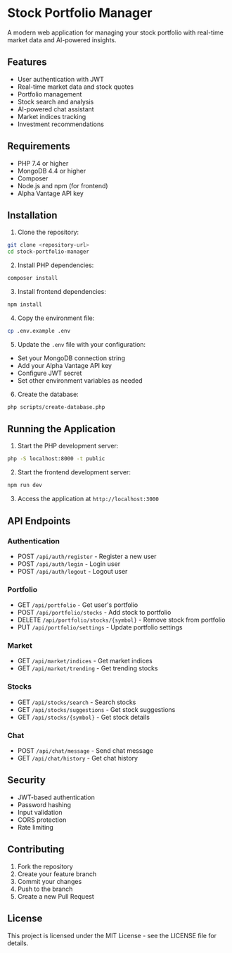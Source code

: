 # Stock Portfolio Manager

A modern web application for managing your stock portfolio with real-time market data and AI-powered insights.

## Features

- User authentication with JWT
- Real-time market data and stock quotes
- Portfolio management
- Stock search and analysis
- AI-powered chat assistant
- Market indices tracking
- Investment recommendations

## Requirements

- PHP 7.4 or higher
- MongoDB 4.4 or higher
- Composer
- Node.js and npm (for frontend)
- Alpha Vantage API key

## Installation

1. Clone the repository:
```bash
git clone <repository-url>
cd stock-portfolio-manager
```

2. Install PHP dependencies:
```bash
composer install
```

3. Install frontend dependencies:
```bash
npm install
```

4. Copy the environment file:
```bash
cp .env.example .env
```

5. Update the `.env` file with your configuration:
- Set your MongoDB connection string
- Add your Alpha Vantage API key
- Configure JWT secret
- Set other environment variables as needed

6. Create the database:
```bash
php scripts/create-database.php
```

## Running the Application

1. Start the PHP development server:
```bash
php -S localhost:8000 -t public
```

2. Start the frontend development server:
```bash
npm run dev
```

3. Access the application at `http://localhost:3000`

## API Endpoints

### Authentication
- POST `/api/auth/register` - Register a new user
- POST `/api/auth/login` - Login user
- POST `/api/auth/logout` - Logout user

### Portfolio
- GET `/api/portfolio` - Get user's portfolio
- POST `/api/portfolio/stocks` - Add stock to portfolio
- DELETE `/api/portfolio/stocks/{symbol}` - Remove stock from portfolio
- PUT `/api/portfolio/settings` - Update portfolio settings

### Market
- GET `/api/market/indices` - Get market indices
- GET `/api/market/trending` - Get trending stocks

### Stocks
- GET `/api/stocks/search` - Search stocks
- GET `/api/stocks/suggestions` - Get stock suggestions
- GET `/api/stocks/{symbol}` - Get stock details

### Chat
- POST `/api/chat/message` - Send chat message
- GET `/api/chat/history` - Get chat history

## Security

- JWT-based authentication
- Password hashing
- Input validation
- CORS protection
- Rate limiting

## Contributing

1. Fork the repository
2. Create your feature branch
3. Commit your changes
4. Push to the branch
5. Create a new Pull Request

## License

This project is licensed under the MIT License - see the LICENSE file for details. 